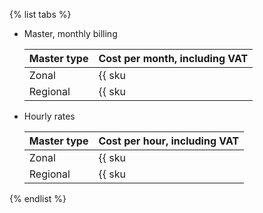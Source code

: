 {% list tabs %}

* Master, monthly billing

   | Master type | Cost per month, including VAT |
   --- | ---
   | Zonal | {{ sku|KZT|mk8s.master.zonal.small|month|int|string }} |
   | Regional | {{ sku|KZT|mk8s.master.regional.small|month|int|string }} |

* Hourly rates

   | Master type | Cost per hour, including VAT |
   --- | ---
   | Zonal | {{ sku|KZT|mk8s.master.zonal.small|string }} |
   | Regional | {{ sku|KZT|mk8s.master.regional.small|string }} |

{% endlist %}